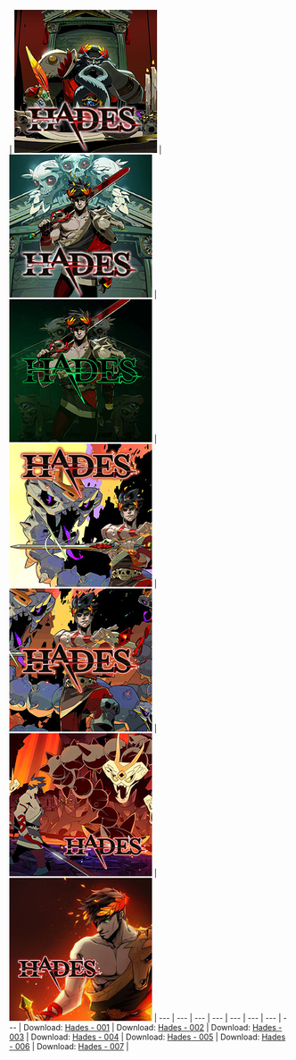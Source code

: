 <!--hades-->

| ![Hades - 001](/icon/preview/h/hades-icon-001-[0100535012974000].jpg) | ![Hades - 002](/icon/preview/h/hades-icon-002-[0100535012974000].jpg) | ![Hades - 003](/icon/preview/h/hades-icon-003-[0100535012974000].jpg) | ![Hades - 004](/icon/preview/h/hades-icon-004-[0100535012974000].jpg) | ![Hades - 005](/icon/preview/h/hades-icon-005-[0100535012974000].jpg) | ![Hades - 006](/icon/preview/h/hades-icon-006-[0100535012974000].jpg) | ![Hades - 007](/icon/preview/h/hades-icon-007-[0100535012974000].jpg) |
 --- | --- | --- | --- | --- | --- | --- | --- 
| Download: [Hades - 001](../../../raw/main/icon/zip/hades-icon-001-[0100535012974000].zip) | Download: [Hades - 002](../../../raw/main/icon/zip/hades-icon-002-[0100535012974000].zip) | Download: [Hades - 003](../../../raw/main/icon/zip/hades-icon-003-[0100535012974000].zip) | Download: [Hades - 004](../../../raw/main/icon/zip/hades-icon-004-[0100535012974000].zip) | Download: [Hades - 005](../../../raw/main/icon/zip/hades-icon-005-[0100535012974000].zip) | Download: [Hades - 006](../../../raw/main/icon/zip/hades-icon-006-[0100535012974000].zip) | Download: [Hades - 007](../../../raw/main/icon/zip/hades-icon-007-[0100535012974000].zip) |
